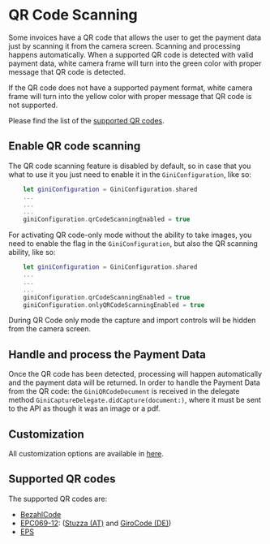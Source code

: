 QR Code Scanning
=============================

Some invoices have a QR code that allows the user to get the payment data just by scanning it from the camera screen.
Scanning and processing happens automatically. 
When a supported QR code is detected with valid payment data, white camera frame will turn into the green color with proper message that QR code is detected.

If the QR code does not have a supported payment format, white camera frame will turn into the yellow color with proper message that QR code is not supported.

Please find the list of the [supported QR codes](#supported-qr-codes).

Enable QR code scanning
------------------------

The QR code scanning feature is disabled by default, so in case that you what to use it you just need to enable it in the `GiniConfiguration`, like so:
```swift
    let giniConfiguration = GiniConfiguration.shared
    ...
    ...
    ...		
    giniConfiguration.qrCodeScanningEnabled = true
```

For activating QR code-only mode without the ability to take images, you need to enable the flag in the `GiniConfiguration`, but also the QR scanning ability, like so: 
```swift
    let giniConfiguration = GiniConfiguration.shared
    ...
    ...
    ...        
    giniConfiguration.qrCodeScanningEnabled = true
    giniConfiguration.onlyQRCodeScanningEnabled = true
```
During QR Code only mode the capture and import controls will be hidden from the camera screen.

Handle and process the Payment Data
------------------------------------

Once the QR code has been detected, processing will happen automatically and the payment data will be returned. In order to handle the Payment Data from the QR code: the `GiniQRCodeDocument` is received in the delegate method `GiniCaptureDelegate.didCapture(document:)`, where it must be sent to the API as though it was an image or a pdf.

Customization
----------------------

All customization options are available in [here](https://developer.gini.net/gini-mobile-ios/GiniCaptureSDK/3.2.0/customization-guide.html#camera).

Supported QR codes
----------------------

The supported QR codes are:
- [BezahlCode](http://www.bezahlcode.de)
- [EPC069-12](https://www.europeanpaymentscouncil.eu/document-library/guidance-documents/quick-response-code-guidelines-enable-data-capture-initiation): ([Stuzza (AT)](https://www.stuzza.at/de/zahlungsverkehr/qr-code.html) and [GiroCode (DE)](https://www.girocode.de/rechnungsempfaenger/))
- [EPS](https://eservice.stuzza.at/de/eps-ueberweisung-dokumentation/category/5-dokumentation.html)
